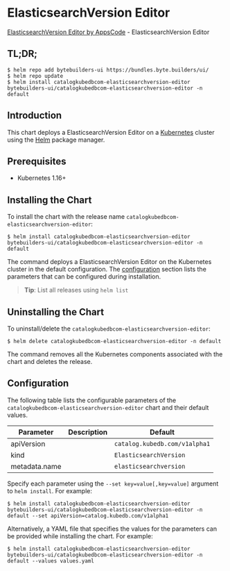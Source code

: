 # ElasticsearchVersion Editor

[ElasticsearchVersion Editor by AppsCode](https://byte.builders) - ElasticsearchVersion Editor

## TL;DR;

```console
$ helm repo add bytebuilders-ui https://bundles.byte.builders/ui/
$ helm repo update
$ helm install catalogkubedbcom-elasticsearchversion-editor bytebuilders-ui/catalogkubedbcom-elasticsearchversion-editor -n default
```

## Introduction

This chart deploys a ElasticsearchVersion Editor on a [Kubernetes](http://kubernetes.io) cluster using the [Helm](https://helm.sh) package manager.

## Prerequisites

- Kubernetes 1.16+

## Installing the Chart

To install the chart with the release name `catalogkubedbcom-elasticsearchversion-editor`:

```console
$ helm install catalogkubedbcom-elasticsearchversion-editor bytebuilders-ui/catalogkubedbcom-elasticsearchversion-editor -n default
```

The command deploys a ElasticsearchVersion Editor on the Kubernetes cluster in the default configuration. The [configuration](#configuration) section lists the parameters that can be configured during installation.

> **Tip**: List all releases using `helm list`

## Uninstalling the Chart

To uninstall/delete the `catalogkubedbcom-elasticsearchversion-editor`:

```console
$ helm delete catalogkubedbcom-elasticsearchversion-editor -n default
```

The command removes all the Kubernetes components associated with the chart and deletes the release.

## Configuration

The following table lists the configurable parameters of the `catalogkubedbcom-elasticsearchversion-editor` chart and their default values.

|   Parameter   | Description |                 Default                  |
|---------------|-------------|------------------------------------------|
| apiVersion    |             | <code>catalog.kubedb.com/v1alpha1</code> |
| kind          |             | <code>ElasticsearchVersion</code>        |
| metadata.name |             | <code>elasticsearchversion</code>        |


Specify each parameter using the `--set key=value[,key=value]` argument to `helm install`. For example:

```console
$ helm install catalogkubedbcom-elasticsearchversion-editor bytebuilders-ui/catalogkubedbcom-elasticsearchversion-editor -n default --set apiVersion=catalog.kubedb.com/v1alpha1
```

Alternatively, a YAML file that specifies the values for the parameters can be provided while
installing the chart. For example:

```console
$ helm install catalogkubedbcom-elasticsearchversion-editor bytebuilders-ui/catalogkubedbcom-elasticsearchversion-editor -n default --values values.yaml
```
